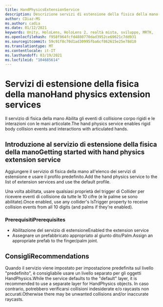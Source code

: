 ```yaml
---
title: HandPhysicsExtensionService
description: Descrizione servizi di estensione della fisica della mano.
author: CDiaz-MS
ms.author: cadia
ms.date: 01/12/2021
keywords: Unity, HoloLens, HoloLens 2, realtà mista, sviluppo, MRTK,
ms.openlocfilehash: f958f964fcfd4880770dad3952ce69621c7dd931
ms.sourcegitcommit: 59c91f8c70d1ad30995fba6cf862615e25e78d10
ms.translationtype: MT
ms.contentlocale: it-IT
ms.lasthandoff: 03/19/2021
ms.locfileid: "104685614"
---
```

# <a name="hand-physics-extension-services"></a><span data-ttu-id="c9fcc-104">Servizi di estensione della fisica della mano</span><span class="sxs-lookup"><span data-stu-id="c9fcc-104">Hand physics extension services</span></span>

<span data-ttu-id="c9fcc-105">Il servizio di fisica della mano Abilita gli eventi di collisione corpo rigidi e le interazioni con le mani articolate.</span><span class="sxs-lookup"><span data-stu-id="c9fcc-105">The hand physics service enables rigid body collision events and interactions with articulated hands.</span></span>

## <a name="getting-started-with-hand-physics-extension-service"></a><span data-ttu-id="c9fcc-106">Introduzione al servizio di estensione della fisica della mano</span><span class="sxs-lookup"><span data-stu-id="c9fcc-106">Getting started with hand physics extension service</span></span>

<span data-ttu-id="c9fcc-107">Aggiungere il servizio di fisica della mano all'elenco dei servizi di estensione e usare il profilo predefinito.</span><span class="sxs-lookup"><span data-stu-id="c9fcc-107">Add the hand physics service to the list of extension services and use the default profile.</span></span>

<span data-ttu-id="c9fcc-108">Una volta abilitata, usare qualsiasi proprietà del trigger di Collider per ricevere eventi di collisione da tutte le 10 cifre (e le palme se sono abilitate).</span><span class="sxs-lookup"><span data-stu-id="c9fcc-108">Once enabled, use any collider's IsTrigger property to receive collision events from all 10 digits (and palms if they're enabled).</span></span>

### <a name="prerequisites"></a><span data-ttu-id="c9fcc-109">Prerequisiti</span><span class="sxs-lookup"><span data-stu-id="c9fcc-109">Prerequisites</span></span>

- <span data-ttu-id="c9fcc-110">Abilitazione del servizio di estensione</span><span class="sxs-lookup"><span data-stu-id="c9fcc-110">Enabled the extension service</span></span>
- <span data-ttu-id="c9fcc-111">Assegnare un prefabbricato appropriato al giunto dito/Palm.</span><span class="sxs-lookup"><span data-stu-id="c9fcc-111">Assign an appropriate prefab to the finger/palm joint.</span></span>

## <a name="recommendations"></a><span data-ttu-id="c9fcc-112">Consigli</span><span class="sxs-lookup"><span data-stu-id="c9fcc-112">Recommendations</span></span>

<span data-ttu-id="c9fcc-113">Quando il servizio viene impostato per impostazione predefinita sul livello "predefinito", è consigliabile usare un livello separato per gli oggetti HandPhysics.</span><span class="sxs-lookup"><span data-stu-id="c9fcc-113">While the service defaults to the "default" layer, it is recommended to use a separate layer for HandPhysics objects.</span></span> <span data-ttu-id="c9fcc-114">In caso contrario, potrebbero verificarsi collisioni indesiderate e/o raycasts non accurati.</span><span class="sxs-lookup"><span data-stu-id="c9fcc-114">Otherwise there may be unwanted collisions and/or inaccurate raycasts.</span></span>
